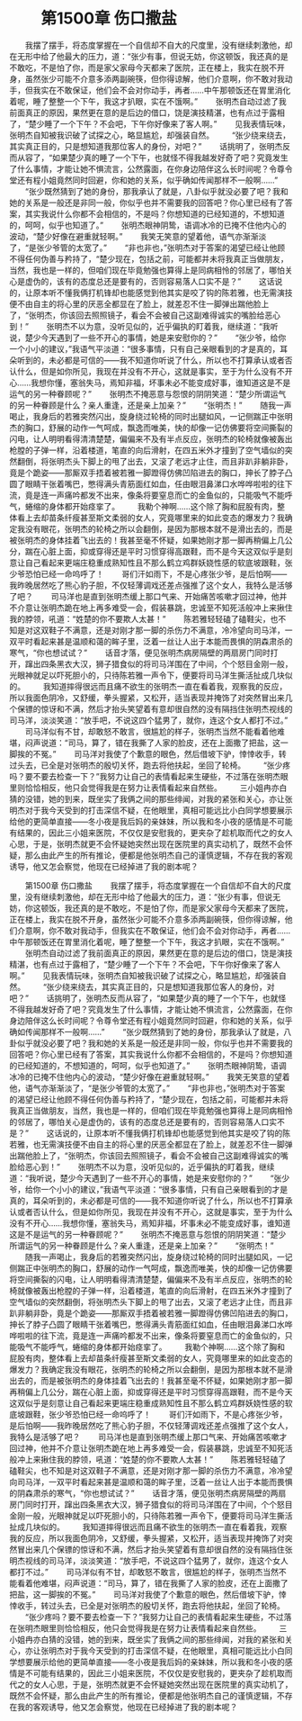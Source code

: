 # 　　第1500章  伤口撒盐
　　我摆了摆手，将态度掌握在一个自信却不自大的尺度里，没有继续刺激他，却在无形中给了他最大的压力，道：“张少有事，但说无妨，你这顿饭，我还真的是不敢吃，不是怕了你，而是家父家母今天都来了医院，正在楼上，我实在脱不开身，虽然张少可能不介意多添两副碗筷，但你得谅解，他们介意啊，你不敢对我动手，但我实在不敢保证，他们会不会对你动手，再者……中午那顿饭还在胃里消化着呢，睡了整整一个下午，我这才扒眼，实在不饿啊。”
　　张明杰自动过滤了我前面真正的原因，果然更在意的是后边的借口，饶是演技精湛，也有点过于露相了，“楚少睡了一个下午？不会吧，下午你好像来了客人啊。”
　　见我表情玩味，张明杰自知被我识破了试探之心，略显尴尬，却强装自然。
　　“张少绕来绕去，其实真正目的，只是想知道我那位客人的身份，对吧？”
　　话挑明了，张明杰反而从容了，“如果楚少真的睡了一个下午，也就怪不得我越发好奇了吧？究竟发生了什么事情，才能让她不惧流言，公然露面，在你身边陪伴这么长时间呢？令尊令堂还有程小姐竟然同时回避，你和她的关系，似乎确如传闻那样不一般啊……”
　　“张少既然猜到了她的身份，那我承认了就是，八卦似乎就没必要了吧？我和她的关系是一般还是非同一般，你似乎也并不需要我的回答吧？你心里已经有了答案，其实我说什么你都不会相信的，不是吗？你想知道的已经知道的，不想知道的，呵呵，似乎也知道了。”
　　张明杰眼神阴鸷，语调冰冷的已掩不住他内心的波动，“楚少好像在避重就轻啊。”
　　我笑无笑意的望着他，语气亦渐渐淡了，“是张少爷管的太宽了。”
　　“非也非也，”张明杰对于答案的渴望已经让他顾不得任何伪善与矜持了，“楚少现在，包括之前，可能都并未将我真正当做朋友，当然，我也是一样的，但咱们现在毕竟勉强也算得上是同病相怜的邻居了，哪怕关心是虚伪的，该有的态度总还是要有的，否则容易落人口实不是？”
　　这话说的，让原本听不懂我俩打机锋却也能感觉到他其实是咬了钩的陈若雅，也无需演技便不由自主的将心里的厌恶全都显在了脸上，就差忍不住一脚弹出踹他脸上了，“张明杰，你该回去照照镜子，看会不会被自己这副难得诚实的嘴脸给恶心到！”
　　张明杰不以为意，没听见似的，近乎偏执的盯着我，继续道：“我听说，楚少今天遇到了一些不开心的事情，她是来安慰你的？”
　　“张少爷，给你一个小小的建议，”我语气平淡道：“很多事情，只有自己亲眼看到的才是真的，耳朵听到的，未必都是可信的——我不知道你听说了什么，所以也不打算承认或者否认什么，但是如你所见，我现在并没有不开心，这就是事实，至于为什么没有不开心……我想你懂，塞翁失马，焉知非福，坏事未必不能变成好事，谁知道这是不是运气的另一种眷顾呢？”
　　张明杰不掩恶意与怨恨的阴阴笑道：“楚少所谓运气的另一种眷顾是什么？亲人重逢，还是亲上加亲？”
　　“张明杰！”
　　随我一声喝止，我身后的若雅突然闪出，旋身绕过轮椅的同时出腿如风，一记侧踹正中张明杰的胸口，舒展的动作一气呵成，飘逸而唯美，快的却像一记仿佛要将空间撕裂的闪电，让人明明看得清清楚楚，偏偏来不及有半点反应，张明杰的轮椅就像被轰出枪膛的子弹一样，沿着楼道，笔直的向后滑射，在四五米外才撞到了空气墙似的突然翻倒，将张明杰头下脚上的甩了出去，又滚了老远才止住，而且非趴非躺非卧，竟是个跪姿——那厮双手捂着被若雅一脚蹬得仿佛凹陷进去的胸口，抻长了脖子凸圆了眼睛干张着嘴巴，憋得满头青筋面红如血，任由眼泪鼻涕口水哗哗啦啦的往下流，竟是连一声痛吟都发不出来，像条将要窒息而亡的金鱼似的，只能吸气不能呼气，蜷缩的身体都开始痉挛了。
　　我勒个神啊……这个除了胸和屁股有肉，整体看上去却苗条纤瘦甚至斯文柔弱的女人，究竟哪里来的如此变态的爆发力？我确定我没有眼花，张明杰的轮椅之所以会翻倒，是因为那根本就不是滑出去的，而是被张明杰的身体挂着飞出去的！我甚至毫不怀疑，如果她刚才那一脚再稍偏上几公分，踹在心脏上面，抑或穿得还是平时习惯穿得高跟鞋，而不是今天这双似乎是刻意让自己看起来更端庄稳重成熟知性且不那么鹤立鸡群妖娆性感的软底坡跟鞋，张少爷恐怕已经一命呜呼了！
　　哥们汗如雨下，不是心疼张少爷，是后怕啊——我昨晚居然吃了熊心豹子胆，不仅轻薄调戏还差点强推了这个女人，我特么是活够了吧？
　　司马洋也是直到张明杰缓上那口气来、开始痛苦咳嗽才回过神，他并不介意让张明杰跪在地上再多难受一会，假装暴跳，忠诚至不知死活般冲上来揪住我的脖领，吼道：“姓楚的你不要欺人太甚！”
　　陈若雅轻轻磕了磕鞋尖，也不知是对这双鞋子不满意，还是对刚才那一脚的杀伤力不满意，冷冷望向司马洋，一双平时看起来甚是温顺和蔼的眸子里，泛着一丝让人出于本能而畏惧的阴森肃杀的寒气，“你也想试试？”
　　话音才落，便见张明杰病房隔壁的两扇房门同时打开，蹿出四条黑衣大汉，狮子猎食似的将司马洋围在了中间，个个怒目金刚一般，光眼神就足以吓死胆小的，只待陈若雅一声令下，便要将司马洋生撕活扯成几块似的。
　　我知道摔得很远而且痛不欲生的张明杰一直在看着我，观察我的反应，所以我面色阴冷，又舒缓，拳头握紧，又松开，适当表现并掩饰了对突然冒出来几个保镖的惊讶和不满，然后才抬头笑望着有意却很自然的没有隔挡住张明杰视线的司马洋，淡淡笑道：“放手吧，不说这四个猛男了，就你，连这个女人都打不过。”
　　司马洋似有不甘，却敢怒不敢言，很尴尬的样子，张明杰当然不能看着他难堪，闷声说道：“司马，算了，错在我撕了人家的脸皮，还在上面撒了把盐，这一脚挨的不冤。”
　　司马洋对我使了个歉意的眼色，然后借坡下驴，悻悻收手，转过头去，已全是对张明杰的殷切关怀，跑去将他扶起，坐回了轮椅。
　　“张少疼吗？要不要去检查一下？”我努力让自己的表情看起来生硬些，不过落在张明杰眼里则恰恰相反，他只会觉得我是在努力让表情看起来自然些。
　　三小姐冉亦白猜的没错，她的到来，既坐实了我俩之间的那些绯闻，对我的紧张和关心，亦让张明杰对于我今天受到的打击深信不疑，在他眼里，真相可能远比小白同学想要展示给他的更简单直接——冬小夜是我后妈的亲妹妹，所以我和冬小夜的感情是不可能有结果的，因此三小姐来医院，不仅仅是安慰我的，更夹杂了趁机取而代之的女人心思，于是，张明杰就更不会怀疑她突然出现在医院里的真实动机了，既然不会怀疑，那么由此产生的所有推论，便都是他张明杰自己的谨慎逻辑，不存在我的客观诱导，他又怎会察觉，他现在已经掉进了我的剧本呢？

　　第1500章  伤口撒盐
　　我摆了摆手，将态度掌握在一个自信却不自大的尺度里，没有继续刺激他，却在无形中给了他最大的压力，道：“张少有事，但说无妨，你这顿饭，我还真的是不敢吃，不是怕了你，而是家父家母今天都来了医院，正在楼上，我实在脱不开身，虽然张少可能不介意多添两副碗筷，但你得谅解，他们介意啊，你不敢对我动手，但我实在不敢保证，他们会不会对你动手，再者……中午那顿饭还在胃里消化着呢，睡了整整一个下午，我这才扒眼，实在不饿啊。”
　　张明杰自动过滤了我前面真正的原因，果然更在意的是后边的借口，饶是演技精湛，也有点过于露相了，“楚少睡了一个下午？不会吧，下午你好像来了客人啊。”
　　见我表情玩味，张明杰自知被我识破了试探之心，略显尴尬，却强装自然。
　　“张少绕来绕去，其实真正目的，只是想知道我那位客人的身份，对吧？”
　　话挑明了，张明杰反而从容了，“如果楚少真的睡了一个下午，也就怪不得我越发好奇了吧？究竟发生了什么事情，才能让她不惧流言，公然露面，在你身边陪伴这么长时间呢？令尊令堂还有程小姐竟然同时回避，你和她的关系，似乎确如传闻那样不一般啊……”
　　“张少既然猜到了她的身份，那我承认了就是，八卦似乎就没必要了吧？我和她的关系是一般还是非同一般，你似乎也并不需要我的回答吧？你心里已经有了答案，其实我说什么你都不会相信的，不是吗？你想知道的已经知道的，不想知道的，呵呵，似乎也知道了。”
　　张明杰眼神阴鸷，语调冰冷的已掩不住他内心的波动，“楚少好像在避重就轻啊。”
　　我笑无笑意的望着他，语气亦渐渐淡了，“是张少爷管的太宽了。”
　　“非也非也，”张明杰对于答案的渴望已经让他顾不得任何伪善与矜持了，“楚少现在，包括之前，可能都并未将我真正当做朋友，当然，我也是一样的，但咱们现在毕竟勉强也算得上是同病相怜的邻居了，哪怕关心是虚伪的，该有的态度总还是要有的，否则容易落人口实不是？”
　　这话说的，让原本听不懂我俩打机锋却也能感觉到他其实是咬了钩的陈若雅，也无需演技便不由自主的将心里的厌恶全都显在了脸上，就差忍不住一脚弹出踹他脸上了，“张明杰，你该回去照照镜子，看会不会被自己这副难得诚实的嘴脸给恶心到！”
　　张明杰不以为意，没听见似的，近乎偏执的盯着我，继续道：“我听说，楚少今天遇到了一些不开心的事情，她是来安慰你的？”
　　“张少爷，给你一个小小的建议，”我语气平淡道：“很多事情，只有自己亲眼看到的才是真的，耳朵听到的，未必都是可信的——我不知道你听说了什么，所以也不打算承认或者否认什么，但是如你所见，我现在并没有不开心，这就是事实，至于为什么没有不开心……我想你懂，塞翁失马，焉知非福，坏事未必不能变成好事，谁知道这是不是运气的另一种眷顾呢？”
　　张明杰不掩恶意与怨恨的阴阴笑道：“楚少所谓运气的另一种眷顾是什么？亲人重逢，还是亲上加亲？”
　　“张明杰！”
　　随我一声喝止，我身后的若雅突然闪出，旋身绕过轮椅的同时出腿如风，一记侧踹正中张明杰的胸口，舒展的动作一气呵成，飘逸而唯美，快的却像一记仿佛要将空间撕裂的闪电，让人明明看得清清楚楚，偏偏来不及有半点反应，张明杰的轮椅就像被轰出枪膛的子弹一样，沿着楼道，笔直的向后滑射，在四五米外才撞到了空气墙似的突然翻倒，将张明杰头下脚上的甩了出去，又滚了老远才止住，而且非趴非躺非卧，竟是个跪姿——那厮双手捂着被若雅一脚蹬得仿佛凹陷进去的胸口，抻长了脖子凸圆了眼睛干张着嘴巴，憋得满头青筋面红如血，任由眼泪鼻涕口水哗哗啦啦的往下流，竟是连一声痛吟都发不出来，像条将要窒息而亡的金鱼似的，只能吸气不能呼气，蜷缩的身体都开始痉挛了。
　　我勒个神啊……这个除了胸和屁股有肉，整体看上去却苗条纤瘦甚至斯文柔弱的女人，究竟哪里来的如此变态的爆发力？我确定我没有眼花，张明杰的轮椅之所以会翻倒，是因为那根本就不是滑出去的，而是被张明杰的身体挂着飞出去的！我甚至毫不怀疑，如果她刚才那一脚再稍偏上几公分，踹在心脏上面，抑或穿得还是平时习惯穿得高跟鞋，而不是今天这双似乎是刻意让自己看起来更端庄稳重成熟知性且不那么鹤立鸡群妖娆性感的软底坡跟鞋，张少爷恐怕已经一命呜呼了！
　　哥们汗如雨下，不是心疼张少爷，是后怕啊——我昨晚居然吃了熊心豹子胆，不仅轻薄调戏还差点强推了这个女人，我特么是活够了吧？
　　司马洋也是直到张明杰缓上那口气来、开始痛苦咳嗽才回过神，他并不介意让张明杰跪在地上再多难受一会，假装暴跳，忠诚至不知死活般冲上来揪住我的脖领，吼道：“姓楚的你不要欺人太甚！”
　　陈若雅轻轻磕了磕鞋尖，也不知是对这双鞋子不满意，还是对刚才那一脚的杀伤力不满意，冷冷望向司马洋，一双平时看起来甚是温顺和蔼的眸子里，泛着一丝让人出于本能而畏惧的阴森肃杀的寒气，“你也想试试？”
　　话音才落，便见张明杰病房隔壁的两扇房门同时打开，蹿出四条黑衣大汉，狮子猎食似的将司马洋围在了中间，个个怒目金刚一般，光眼神就足以吓死胆小的，只待陈若雅一声令下，便要将司马洋生撕活扯成几块似的。
　　我知道摔得很远而且痛不欲生的张明杰一直在看着我，观察我的反应，所以我面色阴冷，又舒缓，拳头握紧，又松开，适当表现并掩饰了对突然冒出来几个保镖的惊讶和不满，然后才抬头笑望着有意却很自然的没有隔挡住张明杰视线的司马洋，淡淡笑道：“放手吧，不说这四个猛男了，就你，连这个女人都打不过。”
　　司马洋似有不甘，却敢怒不敢言，很尴尬的样子，张明杰当然不能看着他难堪，闷声说道：“司马，算了，错在我撕了人家的脸皮，还在上面撒了把盐，这一脚挨的不冤。”
　　司马洋对我使了个歉意的眼色，然后借坡下驴，悻悻收手，转过头去，已全是对张明杰的殷切关怀，跑去将他扶起，坐回了轮椅。
　　“张少疼吗？要不要去检查一下？”我努力让自己的表情看起来生硬些，不过落在张明杰眼里则恰恰相反，他只会觉得我是在努力让表情看起来自然些。
　　三小姐冉亦白猜的没错，她的到来，既坐实了我俩之间的那些绯闻，对我的紧张和关心，亦让张明杰对于我今天受到的打击深信不疑，在他眼里，真相可能远比小白同学想要展示给他的更简单直接——冬小夜是我后妈的亲妹妹，所以我和冬小夜的感情是不可能有结果的，因此三小姐来医院，不仅仅是安慰我的，更夹杂了趁机取而代之的女人心思，于是，张明杰就更不会怀疑她突然出现在医院里的真实动机了，既然不会怀疑，那么由此产生的所有推论，便都是他张明杰自己的谨慎逻辑，不存在我的客观诱导，他又怎会察觉，他现在已经掉进了我的剧本呢？
